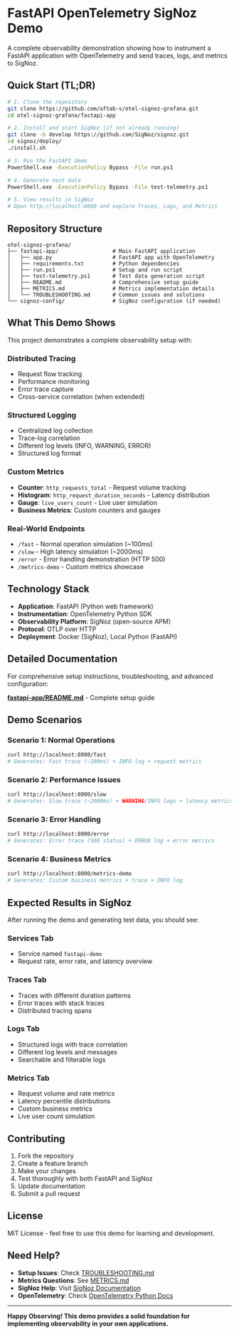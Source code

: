 # FastAPI OpenTelemetry SigNoz Demo

A complete observability demonstration showing how to instrument a FastAPI application with OpenTelemetry and send traces, logs, and metrics to SigNoz.

## Quick Start (TL;DR)

```bash
# 1. Clone the repository
git clone https://github.com/aftab-s/otel-signoz-grafana.git
cd otel-signoz-grafana/fastapi-app

# 2. Install and start SigNoz (if not already running)
git clone -b develop https://github.com/SigNoz/signoz.git
cd signoz/deploy/
./install.sh

# 3. Run the FastAPI demo
PowerShell.exe -ExecutionPolicy Bypass -File run.ps1

# 4. Generate test data
PowerShell.exe -ExecutionPolicy Bypass -File test-telemetry.ps1

# 5. View results in SigNoz
# Open http://localhost:8080 and explore Traces, Logs, and Metrics
```

## Repository Structure

```
otel-signoz-grafana/
├── fastapi-app/                 # Main FastAPI application
│   ├── app.py                   # FastAPI app with OpenTelemetry
│   ├── requirements.txt         # Python dependencies
│   ├── run.ps1                  # Setup and run script
│   ├── test-telemetry.ps1       # Test data generation script
│   ├── README.md                # Comprehensive setup guide
│   ├── METRICS.md               # Metrics implementation details
│   └── TROUBLESHOOTING.md       # Common issues and solutions
└── signoz-config/               # SigNoz configuration (if needed)
```

## What This Demo Shows

This project demonstrates a complete observability setup with:

### Distributed Tracing
- Request flow tracking
- Performance monitoring
- Error trace capture
- Cross-service correlation (when extended)

### Structured Logging  
- Centralized log collection
- Trace-log correlation
- Different log levels (INFO, WARNING, ERROR)
- Structured log format

### Custom Metrics
- **Counter**: `http_requests_total` - Request volume tracking
- **Histogram**: `http_request_duration_seconds` - Latency distribution
- **Gauge**: `live_users_count` - Live user simulation
- **Business Metrics**: Custom counters and gauges

### Real-World Endpoints
- `/fast` - Normal operation simulation (~100ms)
- `/slow` - High latency simulation (~2000ms)  
- `/error` - Error handling demonstration (HTTP 500)
- `/metrics-demo` - Custom metrics showcase

## Technology Stack

- **Application**: FastAPI (Python web framework)
- **Instrumentation**: OpenTelemetry Python SDK
- **Observability Platform**: SigNoz (open-source APM)
- **Protocol**: OTLP over HTTP
- **Deployment**: Docker (SigNoz), Local Python (FastAPI)

## Detailed Documentation

For comprehensive setup instructions, troubleshooting, and advanced configuration:

**[fastapi-app/README.md](./fastapi-app/README.md)** - Complete setup guide

## Demo Scenarios

### Scenario 1: Normal Operations
```bash
curl http://localhost:8000/fast
# Generates: Fast trace (~100ms) + INFO log + request metrics
```

### Scenario 2: Performance Issues
```bash
curl http://localhost:8000/slow
# Generates: Slow trace (~2000ms) + WARNING/INFO logs + latency metrics
```

### Scenario 3: Error Handling
```bash
curl http://localhost:8000/error
# Generates: Error trace (500 status) + ERROR log + error metrics
```

### Scenario 4: Business Metrics
```bash
curl http://localhost:8000/metrics-demo
# Generates: Custom business metrics + trace + INFO log
```

## Expected Results in SigNoz

After running the demo and generating test data, you should see:

### Services Tab
- Service named `fastapi-demo`
- Request rate, error rate, and latency overview

### Traces Tab  
- Traces with different duration patterns
- Error traces with stack traces
- Distributed tracing spans

### Logs Tab
- Structured logs with trace correlation
- Different log levels and messages
- Searchable and filterable logs

### Metrics Tab
- Request volume and rate metrics
- Latency percentile distributions  
- Custom business metrics
- Live user count simulation

## Contributing

1. Fork the repository
2. Create a feature branch
3. Make your changes
4. Test thoroughly with both FastAPI and SigNoz
5. Update documentation
6. Submit a pull request

## License

MIT License - feel free to use this demo for learning and development.

## Need Help?

- **Setup Issues**: Check [TROUBLESHOOTING.md](./fastapi-app/TROUBLESHOOTING.md)
- **Metrics Questions**: See [METRICS.md](./fastapi-app/METRICS.md)
- **SigNoz Help**: Visit [SigNoz Documentation](https://signoz.io/docs/)
- **OpenTelemetry**: Check [OpenTelemetry Python Docs](https://opentelemetry.io/docs/instrumentation/python/)

---

**Happy Observing! This demo provides a solid foundation for implementing observability in your own applications.**
